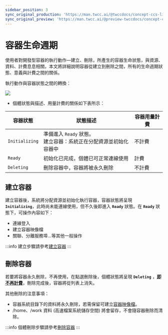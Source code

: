 ```yaml
---
sidebar_position: 3
sync_original_production: 'https://man.twcc.ai/@twccdocs/concept-ccs-lifecycle-zh'
sync_original_preview: 'https://man.twcc.ai/@preview-twccdocs/concept-ccs-lifecycle-zh'
---
```


# 容器生命週期

使用者對開發型容器的執行動作—建立、刪除，所產生的容器生命狀態，與資源、資料、計費息息相關，本文將詳細說明容器從建立到刪除之間，所有的生命週期狀態、意義與計費之間的關係。

執行動作與容器狀態之間的轉換：

![](https://cos.twcc.ai/SYS-MANUAL/uploads/upload_3ad549e6ae909c6ce1fb9ab949cd51ee.png)

- 個體狀態與描述、用量計費的關係如下表所示：

| 容器狀態 | 狀態描述 |容器用量計費 | 
| -------- | -------- | -------- |
| `Initializing`     |準備進入 `Ready` 狀態。<div></div> 建立容器：系統正在分配資源並初始化容器中<div></div>| 不計費     | 
| `Ready`     | 初始化已完成，個體已可正常連線使用|計費     | 
| `Deleting`     | 刪除容器中，容器將被永久刪除|不計費    | 


## 建立容器

建立容器後，系統將分配資源並初始化執行容器，容器狀態將呈現 **`Initializing`**，此時尚未能連線使用，但不久後即進入 **`Ready`** 狀態。在 **`Ready`** 狀態下，可操作內容如下：

- <i class="fa fa-check" aria-hidden="true"></i> 連線登入
- <i class="fa fa-check" aria-hidden="true"></i> 建立容器映像檔
- <i class="fa fa-check" aria-hidden="true"></i> 關聯、分離服務埠...等其他一般操作

:::info
建立步驟請參考[<ins>建立容器</ins>](../user-guides/create-connect/create-container.md)
:::


## 刪除容器

若要將容器永久刪除，不再使用，在點選刪除後，個體狀態將呈現 **`Deleting`** ，<ins>**即不再計費**</ins>，刪除完成後，容器將從列表上消失。

其他刪除的注意事項：
- 容器系統目錄下的資料將永久刪除，若需保留可建立[容器映像檔](https://man.twcc.ai/@twccdocs/guide-ccs-duplicate-zh)。
- /home、/work 資料 (高速檔案系統儲存空間) 將會留存，不會隨容器刪除而清除。

:::info
個體刪除步驟請參考[<ins>刪除容器</ins>](../user-guides/manage-monitor/manage-container.md#刪除容器)
:::
